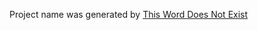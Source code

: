 Project name was generated by [This Word Does Not Exist](https://www.thisworddoesnotexist.com/w/lirik/eyJ3IjogImxpcmlrIiwgImQiOiAiYSBzdHVwaWQgcGVyc29uLCBlc3BlY2lhbGx5IG9uZSB3aG8gaXMgY3VubmluZyBvciBhcnJvZ2FudCIsICJwIjogIm5vdW4iLCAiZSI6ICJsaXJpayBCb3JpcyBrbmV3IGhvdyB0byB3aW4gb3ZlciBoaXMgZmFucyJ9.ycpIVN68d2ooEjITD8UjV0Cj8NVVmvcDvIZ3ZFaFWLY=)
